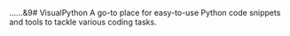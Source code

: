 ......&9# VisualPython
A go-to place for easy-to-use Python code snippets and tools to tackle various coding tasks.
